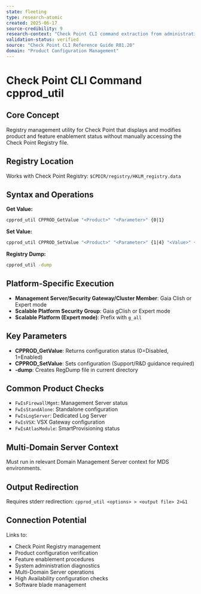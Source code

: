 ```yaml
---
state: fleeting
type: research-atomic
created: 2025-06-17
source-credibility: 9
research-context: "Check Point CLI command extraction from administrative foundation guide"
validation-status: verified
source: "Check Point CLI Reference Guide R81.20"
domain: "Product Configuration Management"
---
```


# Check Point CLI Command cpprod_util

## Core Concept

Registry management utility for Check Point that displays and modifies product and feature enablement status without manually accessing the Check Point Registry file.

## Registry Location

Works with Check Point Registry: `$CPDIR/registry/HKLM_registry.data`

## Syntax and Operations

**Get Value:**
```bash
cpprod_util CPPROD_GetValue "<Product>" "<Parameter>" {0|1}
```

**Set Value:**
```bash
cpprod_util CPPROD_SetValue "<Product>" "<Parameter>" {1|4} "<Value>" {0|1}
```

**Registry Dump:**
```bash
cpprod_util -dump
```

## Platform-Specific Execution

- **Management Server/Security Gateway/Cluster Member**: Gaia Clish or Expert mode
- **Scalable Platform Security Group**: Gaia gClish or Expert mode  
- **Scalable Platform (Expert mode)**: Prefix with `g_all`

## Key Parameters

- **CPPROD_GetValue**: Returns configuration status (0=Disabled, 1=Enabled)
- **CPPROD_SetValue**: Sets configuration (Support/R&D guidance required)
- **-dump**: Creates RegDump file in current directory

## Common Product Checks

- `FwIsFirewallMgmt`: Management Server status
- `FwIsStandAlone`: Standalone configuration
- `FwIsLogServer`: Dedicated Log Server
- `FwIsVSX`: VSX Gateway configuration
- `FwIsAtlasModule`: SmartProvisioning status

## Multi-Domain Server Context

Must run in relevant Domain Management Server context for MDS environments.

## Output Redirection

Requires stderr redirection: `cpprod_util <options> > <output file> 2>&1`

## Connection Potential

Links to:
- Check Point Registry management
- Product configuration verification
- Feature enablement procedures
- System administration diagnostics
- Multi-Domain Server operations
- High Availability configuration checks
- Software blade management